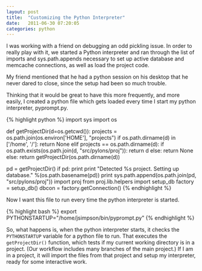 ```yaml
---
layout: post
title:  "Customizing the Python Interpreter"
date:   2011-06-30 07:20:05
categories: python
---
```


I was working with a friend on debugging an odd pickling issue. In order to
really play with it, we started a Python interpreter and ran through the list
of imports and sys.path.appends necessary to set up active database and
memcache connections, as well as load the project code.

My friend mentioned that he had a python session on his desktop that he never
dared to close, since the setup had been so much trouble.

Thinking that it would be great to have this more frequently, and more easily,
I created a python file which gets loaded every time I start my python
interpreter, pyprompt.py.

{% highlight python %}
import sys
import os

def getProjectDir(d=os.getcwd()):
    projects = os.path.join(os.environ['HOME'], "projects")
    if os.path.dirname(d) in ['/home', '/']:
        return None
    elif projects == os.path.dirname(d):
        if os.path.exists(os.path.join(d, "src/pylons/proj")):
            return d
        else:
            return None
    else:
        return getProjectDir(os.path.dirname(d))

pd = getProjectDir()
if pd:
    print
    print "Detected %s project. Setting up database." %(os.path.basename(pd))
    print
    sys.path.append(os.path.join(pd, "src/pylons/proj"))
    import proj
    from proj.lib.helpers import setup_db
    factory = setup_db()
    dbcon = factory.getConnection()
{% endhighlight %}

Now I want this file to run every time the python interpreter is started.

{% highlight bash %}
export PYTHONSTARTUP="/home/jsimpson/bin/pyprompt.py"
{% endhighlight %}


So, what happens is, when the python interpreter starts, it checks the
`PYTHONSTARTUP` variable for a python file to run. That executes the
`getProjectDir()` function, which tests if my current working directory is in a
project. (Our workflow includes many branches of the main project.) If I am in
a project, it will import the files from that project and setup my interpreter,
ready for some interactive work.


